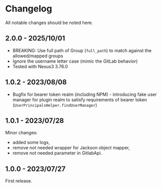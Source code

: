 # Changelog

All notable changes should be noted here.

## 2.0.0 - 2025/10/01

* BREAKING: Use full path of Group (`full_path`) to match against the allowed/mapped groups
* Ignore the username letter case (mimic the GitLab behavior)
* Tested with Nexus3 3.76.0

## 1.0.2 - 2023/08/08

* Bugfix for bearer token realm (including NPM)  - introducing fake user manager 
  for plugin realm to satisfy requirements of bearer token (`UserPrincipalsHelper.findUserManager`)

## 1.0.1 - 2023/07/28

Minor changes:
* added some logs,
* remove not needed wrapper for Jackson object mapper,
* remove not needed parameter in GitlabApi.

## 1.0.0 - 2023/07/27

First release.

